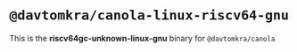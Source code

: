 # `@davtomkra/canola-linux-riscv64-gnu`

This is the **riscv64gc-unknown-linux-gnu** binary for `@davtomkra/canola`
